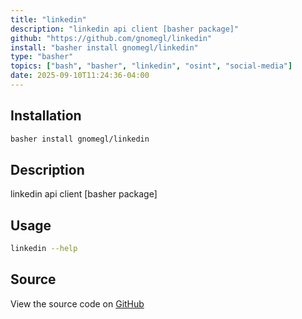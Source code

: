 ```yaml
---
title: "linkedin"
description: "linkedin api client [basher package]"
github: "https://github.com/gnomegl/linkedin"
install: "basher install gnomegl/linkedin"
type: "basher"
topics: ["bash", "basher", "linkedin", "osint", "social-media"]
date: 2025-09-10T11:24:36-04:00
---
```


## Installation

```bash
basher install gnomegl/linkedin
```

## Description

linkedin api client [basher package]

## Usage

```bash
linkedin --help
```

## Source

View the source code on [GitHub](https://github.com/gnomegl/linkedin)
